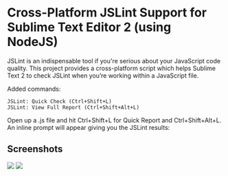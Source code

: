 Cross-Platform JSLint Support for Sublime Text Editor 2 (using NodeJS)
========================

JSLint is an indispensable tool if you're serious about your JavaScript code quality. This project provides a cross-platform script which helps Sublime Text 2 to check JSLint when you’re working within a JavaScript file.

Added commands:

	JSLint: Quick Check (Ctrl+Shift+L)
	JSLint: View Full Report (Ctrl+Shift+Alt+L)

Open up a .js file and hit Ctrl+Shift+L for Quick Report and Ctrl+Shift+Alt+L. An inline prompt will appear giving you the JSLint results:

Screenshots
-------------

![](https://github.com/eduardolundgren/sublime-jslint/raw/master/jslint/images/screenshot.png)
![](https://github.com/eduardolundgren/sublime-jslint/raw/master/jslint/images/preview.png)